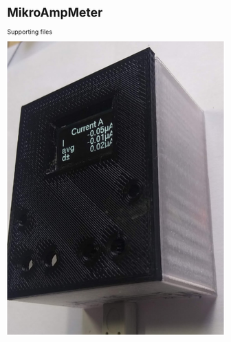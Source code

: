 # MikroAmpMeter
Supporting files

![Image of MikroAmpMeter](https://github.com/juergs/-AmpMeter/blob/master/%C2%B5AmpMeter-Geh%C3%A4use-Prototyp_5.2.png)
